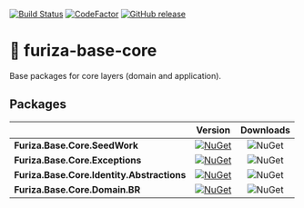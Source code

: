 [![Build Status](https://dev.azure.com/ivanborges/Furiza/_apis/build/status/ivanborges.furiza-base-core)](https://dev.azure.com/ivanborges/Furiza/_build/latest?definitionId=2)
[![CodeFactor](https://www.codefactor.io/repository/github/ivanborges/furiza-base-core/badge)](https://www.codefactor.io/repository/github/ivanborges/furiza-base-core)
[![GitHub release](https://img.shields.io/github/release/ivanborges/furiza-base-core.svg)](https://github.com/ivanborges/furiza-base-core/releases)
# :dragon_face: furiza-base-core
Base packages for core layers (domain and application).

## Packages
||Version|Downloads|
|---------------------------|:---:|:---:|
|**Furiza.Base.Core.SeedWork**|[![NuGet](https://img.shields.io/nuget/v/Furiza.Base.Core.SeedWork.svg)](https://www.nuget.org/packages/Furiza.Base.Core.SeedWork/)|![NuGet](https://img.shields.io/nuget/dt/Furiza.Base.Core.SeedWork.svg)|
|**Furiza.Base.Core.Exceptions**|[![NuGet](https://img.shields.io/nuget/v/Furiza.Base.Core.Exceptions.svg)](https://www.nuget.org/packages/Furiza.Base.Core.Exceptions/)|![NuGet](https://img.shields.io/nuget/dt/Furiza.Base.Core.Exceptions.svg)|
|**Furiza.Base.Core.Identity.Abstractions**|[![NuGet](https://img.shields.io/nuget/v/Furiza.Base.Core.Identity.Abstractions.svg)](https://www.nuget.org/packages/Furiza.Base.Core.Identity.Abstractions/)|![NuGet](https://img.shields.io/nuget/dt/Furiza.Base.Core.Identity.Abstractions.svg)|
|**Furiza.Base.Core.Domain.BR**|[![NuGet](https://img.shields.io/nuget/v/Furiza.Base.Core.Domain.BR.svg)](https://www.nuget.org/packages/Furiza.Base.Core.Domain.BR/)|![NuGet](https://img.shields.io/nuget/dt/Furiza.Base.Core.Domain.BR.svg)|
